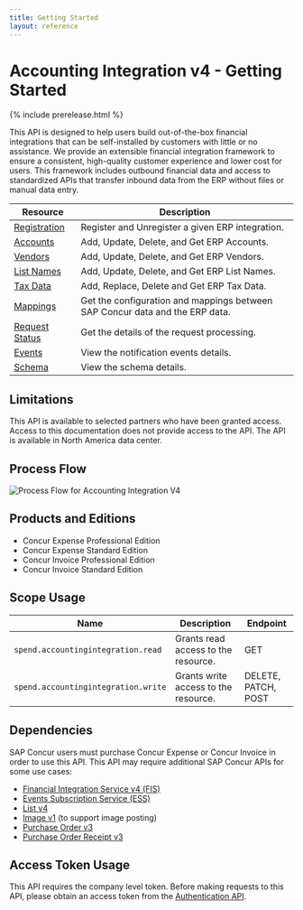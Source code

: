```yaml
---
title: Getting Started
layout: reference
---
```


# Accounting Integration v4 - Getting Started

{% include prerelease.html %}

This API is designed to help users build out-of-the-box financial integrations that can be self-installed by customers with little or no assistance. We provide an extensible financial integration framework to ensure a consistent, high-quality customer experience and lower cost for users. This framework includes outbound financial data and access to standardized APIs that transfer inbound data from the ERP without files or manual data entry.

Resource|Description
---|---
[Registration](./v4.accountingintegration-registration.html)|Register and Unregister a given ERP integration.
[Accounts](./v4.accountingintegration-account.html)|Add, Update, Delete, and Get ERP Accounts.
[Vendors](./v4.accountingintegration-vendor.html)|Add, Update, Delete, and Get ERP Vendors.
[List Names](./v4.accountingintegration-list.html)|Add, Update, Delete, and Get ERP List Names.
[Tax Data](/v4.accountingintegration-taxData.html)|Add, Replace, Delete and Get ERP Tax Data.
[Mappings](./v4.accountingintegration-mappings.html)|Get the configuration and mappings between SAP Concur data and the ERP data.
[Request Status](./v4.accountingintegration-request.html)|Get the details of the request processing.
[Events](/event-topics/accounting-integration/event-subscription-topic-accountingintegration.html)|View the notification events details.
[Schema](./v4.accountingintegration-schema.html)|View the schema details.

## Limitations

This API is available to selected partners who have been granted access. Access to this documentation does not provide access to the API. The API is available in North America data center.

## <a name="process-flow"></a>Process Flow

![Process Flow for Accounting Integration V4](./v4.accountingintegration-process-flow.png)

## <a name="products-editions"></a>Products and Editions

* Concur Expense Professional Edition
* Concur Expense Standard Edition
* Concur Invoice Professional Edition
* Concur Invoice Standard Edition

## <a name="scope-usage"></a>Scope Usage

Name|Description|Endpoint
---|---|---
`spend.accountingintegration.read`|Grants read access to the resource.|GET
`spend.accountingintegration.write`|Grants write access to the resource.|DELETE, PATCH, POST

## <a name="dependencies"></a>Dependencies

SAP Concur users must purchase Concur Expense or Concur Invoice in order to use this API. This API may require additional SAP Concur APIs for some use cases:

* [Financial Integration Service v4 (FIS)](https://developer.concur.com/api-reference/financial-integration/v4.financial-integration.html)
* [Events Subscription Service (ESS)](https://developer.concur.com/api-reference/common/ess/getting-started.html)
* [List v4](https://developer.concur.com/api-reference/common/lists/v4.list.html)
* [Image v1](https://developer.concur.com/api-reference/image/v1.image.html) (to support image posting)
* [Purchase Order v3](https://developer.concur.com/api-reference/invoice/v3.purchase-order.html)
* [Purchase Order Receipt v3](https://developer.concur.com/api-reference/invoice/v3.purchase-order-receipt.html)

## <a name="access-token-usage"></a>Access Token Usage

This API requires the company level token. Before making requests to this API, please obtain an access token from the [Authentication API](https://developer.concur.com/api-reference/authentication/getting-started.html).
